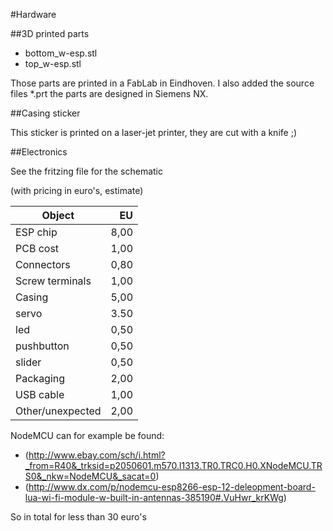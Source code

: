#Hardware

##3D printed parts

- bottom_w-esp.stl
- top_w-esp.stl

Those parts are printed in a FabLab in Eindhoven. I also added the source files *.prt the parts are designed in Siemens NX. 

##Casing sticker

This sticker is printed on a laser-jet printer, they are cut with a knife ;)

##Electronics

See the fritzing file for the schematic

(with pricing in euro's, estimate)

| Object           	| EU |
| -----------------	| --:|
| ESP chip          |8,00|
| PCB cost          |1,00|
| Connectors        |0,80|
| Screw terminals   |1,00|
| Casing            |5,00|
| servo             |3.50|
| led               |0,50|
| pushbutton        |0,50|
| slider            |0,50|
| Packaging         |2,00|
| USB cable         |1,00|
| Other/unexpected  |2,00|

NodeMCU can for example be found:
* (http://www.ebay.com/sch/i.html?_from=R40&_trksid=p2050601.m570.l1313.TR0.TRC0.H0.XNodeMCU.TRS0&_nkw=NodeMCU&_sacat=0)
* (http://www.dx.com/p/nodemcu-esp8266-esp-12-deleopment-board-lua-wi-fi-module-w-built-in-antennas-385190#.VuHwr_krKWg)

So in total for less than 30 euro's

